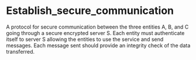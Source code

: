 # Establish_secure_communication
A protocol for secure communication between the three entities A, B, and C going through a secure encrypted server S. Each entity must authenticate itself to server S allowing the entities to use the service and send messages. Each message sent should provide an integrity check of the data transferred.
